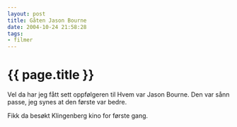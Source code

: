 ```yaml
---
layout: post
title: Gåten Jason Bourne
date: 2004-10-24 21:58:28
tags:
- filmer
---
```


{{ page.title }}
================

Vel da har jeg fått sett oppfølgeren til Hvem var Jason Bourne. Den var sånn passe, jeg synes at den første var bedre.

Fikk da besøkt Klingenberg kino for første gang.